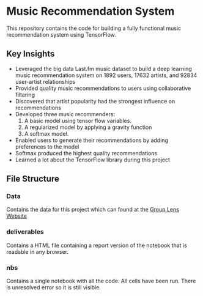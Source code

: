 #  Music Recommendation System
This repository contains the code for building a fully functional music recommendation system using TensorFlow.

## Key Insights
- Leveraged the big data Last.fm music dataset to build a deep learning music recommendation system on 1892 users, 17632 artists, and 92834 user-artist relationships
- Provided quality music recommendations to users using collaborative filtering
- Discovered that artist popularity had the strongest influence on recommendations
- Developed three music recommenders:
    1. A basic model using tensor flow variables. 
    2. A regularized model by applying a gravity function
    3. A softmax model.
- Enabled users to generate their recommendations by adding preferences to the model
- Softmax produced the highest quality recommendations
- Learned a lot about the TensorFlow library during this project

## File Structure

### Data
Contains the data for this project which can found at the [Group Lens Website](https://files.grouplens.org/datasets/hetrec2011/)

### deliverables 
Contains a HTML file containing a report version of the notebook that is readable in any browser.

### nbs
Contains a single notebook with all the code. All cells have been run. There is unresolved error so it is still visible.
